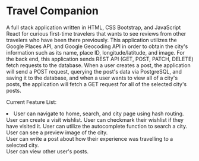 # Travel Companion

A full stack application written in HTML, CSS Bootstrap, and JavaScript React for curious first-time travelers that wants to see reviews from other travelers who have been there previously. This application utilizes the Google Places API, and Google Geocoding API in order to obtain the city's information such as its name, place ID, longitude/latitude, and image. For the back end, this application sends REST API (GET, POST, PATCH, DELETE) fetch requests to the database. When a user creates a post, the application will send a POST request, querying the post's data via PostgreSQL, and saving it to the database, and when a user wants to view all of a city's posts, the application will fetch a GET request for all of the selected city's posts.

Current Feature List:

<li>
User can navigate to home, search, and city page using hash routing.
User can create a visit wishlist.
User can checkmark their wishlist if they have visited it.
User can utilize the autocomplete function to search a city.<br />
User can see a preview image of the city.<br />
User can write a post about how their experience was travelling to a selected city.<br />
User can view other user's posts.<br />
</li>

